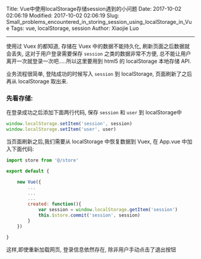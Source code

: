 Title: Vue中使用localStorage存储session遇到的小问题
Date: 2017-10-02 02:06:19
Modified: 2017-10-02 02:06:19
Slug: Small_problems_encountered_in_storing_session_using_localStorage_in_Vue
Tags: vue, localStorage, session
Author: Xiaojie Luo

---

使用过 Vuex 的都知道, 存储在 Vuex 中的数据不能持久化, 刷新页面之后数据就会丢失, 这对于用户登录需要保存 `session` 之类的数据非常不方便, 总不能让用户离开一次就登录一次吧.....所以这里要用到 html5 的 localStorage 本地存储 API.

业务流程很简单, 登陆成功的时候写入 `session` 到 localStorage, 页面刷新了之后再从 localStorage 取出来.

### 先看存储:
在登录成功之后添加下面两行代码, 保存 `session` 和 `user` 到 localStorage中

```javascript
window.localStorage.setItem('session', session)
window.localStorage.setItem('user', user)
```

当页面刷新之后,我们需要从 localStorage 中恢复数据到 Vuex, 在 App.vue 中加入下面代码:

```javascript
import store from '@/store'

export default {

    new Vue({
        ...
        ...
        ...
        created: function(){
            var session = window.localStorage.getItem('session')
            this.$store.commit('session', session)
        }
    })

}
```
这样,即使重新加载网页, 登录信息依然存在, 除非用户手动点击了退出按钮
